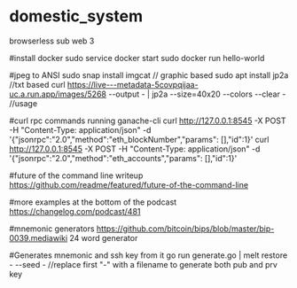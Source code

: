 # domestic_system

browserless sub web 3

#install docker
sudo service docker start
sudo docker run hello-world

#jpeg to ANSI
sudo snap install imgcat // graphic based
sudo apt install jp2a //txt based
curl https://live---metadata-5covpqijaa-uc.a.run.app/images/5268 --output - | jp2a --size=40x20 --colors --clear - //usage

#curl rpc commands running ganache-cli
curl http://127.0.0.1:8545 -X POST -H "Content-Type: application/json" -d '{"jsonrpc":"2.0","method":"eth_blockNumber","params": [],"id":1}'
curl http://127.0.0.1:8545 -X POST -H "Content-Type: application/json" -d '{"jsonrpc":"2.0","method":"eth_accounts","params": [],"id":1}'

#future of the command line writeup
https://github.com/readme/featured/future-of-the-command-line

#more examples at the bottom of the podcast
https://changelog.com/podcast/481

#mnemonic generators
https://github.com/bitcoin/bips/blob/master/bip-0039.mediawiki
24 word generator

#Generates mnemonic and ssh key from it
go run generate.go | melt restore - --seed - //replace first "-" with a filename to generate both pub and prv key
